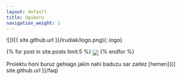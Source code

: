 ```yaml
---
layout: default
title: Ogibero
navigation_weight: 1 
---
```


![]({{ site.github.url }}/irudiak/logo.png){:.logo}

<div class="imageContainer">
{% for post in site.posts limit:5 %}
<a href="{{ site.github.url }}{{ post.url }}" title="{{post.title}}"><img src="{{ post.image| prepend:site.github.url }}" class="preview-image" align="center" /></a>
{% endfor %}
</div>

Proiektu honi buruz gehiago jakin nahi baduzu sar zaitez
[hemen]({{ site.github.url }}/faq)

<br/>

<!-- Local Variables: -->
<!-- ispell-local-dictionary: "euskera"-->
<!-- End: -->
